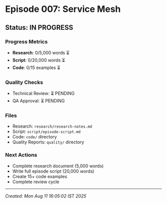 # Episode 007: Service Mesh

## Status: IN PROGRESS

### Progress Metrics
- **Research**: 0/5,000 words ⏳
- **Script**: 0/20,000 words ⏳
- **Code**: 0/15 examples ⏳

### Quality Checks
- Technical Review: ⏳ PENDING
- QA Approval: ⏳ PENDING

### Files
- Research: `research/research-notes.md`
- Script: `script/episode-script.md`
- Code: `code/` directory
- Quality Reports: `quality/` directory

### Next Actions
- Complete research document (5,000 words)
- Write full episode script (20,000 words)
- Create 15+ code examples
- Complete review cycle

---
*Created: Mon Aug 11 16:05:02 IST 2025*
